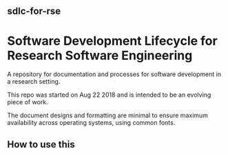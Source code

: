 ## sdlc-for-rse
# Software Development Lifecycle for Research Software Engineering

A repository for documentation and processes for software development in a research setting. 

This repo was started on Aug 22 2018 and is intended to be an evolving piece of work.

The document designs and formatting are minimal to ensure maximum availability across operating systems, using common fonts. 

## How to use this 
<!--stackedit_data:
eyJoaXN0b3J5IjpbMTk4Mjk1NjEzNV19
-->